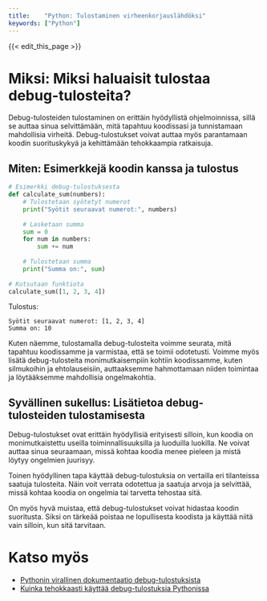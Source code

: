 ```yaml
---
title:    "Python: Tulostaminen virheenkorjauslähdöksi"
keywords: ["Python"]
---
```


{{< edit_this_page >}}

# Miksi: Miksi haluaisit tulostaa debug-tulosteita?

Debug-tulosteiden tulostaminen on erittäin hyödyllistä ohjelmoinnissa, sillä se auttaa sinua selvittämään, mitä tapahtuu koodissasi ja tunnistamaan mahdollisia virheitä. Debug-tulostukset voivat auttaa myös parantamaan koodin suorituskykyä ja kehittämään tehokkaampia ratkaisuja.

## Miten: Esimerkkejä koodin kanssa ja tulostus

```Python
# Esimerkki debug-tulostuksesta
def calculate_sum(numbers):
    # Tulostetaan syötetyt numerot
    print("Syötit seuraavat numerot:", numbers)
    
    # Lasketaan summa
    sum = 0
    for num in numbers:
        sum += num
    
    # Tulostetaan summa
    print("Summa on:", sum)
    
# Kutsutaan funktiota
calculate_sum([1, 2, 3, 4])
```

Tulostus:

```
Syötit seuraavat numerot: [1, 2, 3, 4]
Summa on: 10
```

Kuten näemme, tulostamalla debug-tulosteita voimme seurata, mitä tapahtuu koodissamme ja varmistaa, että se toimii odotetusti. Voimme myös lisätä debug-tulosteita monimutkaisempiin kohtiin koodissamme, kuten silmukoihin ja ehtolauseisiin, auttaaksemme hahmottamaan niiden toimintaa ja löytääksemme mahdollisia ongelmakohtia.

## Syvällinen sukellus: Lisätietoa debug-tulosteiden tulostamisesta

Debug-tulostukset ovat erittäin hyödyllisiä erityisesti silloin, kun koodia on monimutkaistettu useilla toiminnallisuuksilla ja luoduilla luokilla. Ne voivat auttaa sinua seuraamaan, missä kohtaa koodia menee pieleen ja mistä löytyy ongelmien juurisyy.

Toinen hyödyllinen tapa käyttää debug-tulostuksia on vertailla eri tilanteissa saatuja tulosteita. Näin voit verrata odotettua ja saatuja arvoja ja selvittää, missä kohtaa koodia on ongelmia tai tarvetta tehostaa sitä.

On myös hyvä muistaa, että debug-tulostukset voivat hidastaa koodin suoritusta. Siksi on tärkeää poistaa ne lopullisesta koodista ja käyttää niitä vain silloin, kun sitä tarvitaan.

# Katso myös

- [Pythonin virallinen dokumentaatio debug-tulostuksista](https://docs.python.org/3/library/functions.html#print)
- [Kuinka tehokkaasti käyttää debug-tulostuksia Pythonissa](https://realpython.com/python-debugging-pdb/)